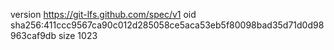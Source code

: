 version https://git-lfs.github.com/spec/v1
oid sha256:411ccc9567ca90c012d285058ce5aca53eb5f80098bad35d71d0d98963caf9db
size 1023
